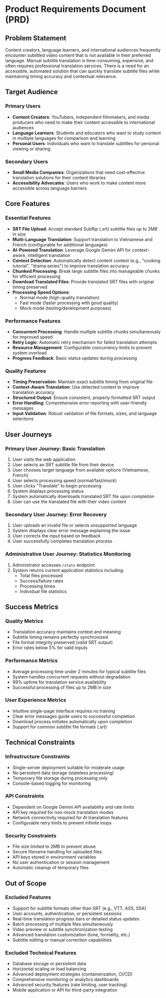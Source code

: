# Product Requirements Document (PRD)

## Problem Statement

Content creators, language learners, and international audiences frequently encounter subtitled video content that is not available in their preferred language. Manual subtitle translation is time-consuming, expensive, and often requires professional translation services. There is a need for an accessible, automated solution that can quickly translate subtitle files while maintaining timing accuracy and contextual relevance.

## Target Audience

### Primary Users
- **Content Creators**: YouTubers, independent filmmakers, and media producers who need to make their content accessible to international audiences
- **Language Learners**: Students and educators who want to study content in multiple languages for comparison and learning
- **Personal Users**: Individuals who want to translate subtitles for personal viewing or sharing

### Secondary Users
- **Small Media Companies**: Organizations that need cost-effective translation solutions for their content libraries
- **Accessibility Advocates**: Users who work to make content more accessible across language barriers

## Core Features

### Essential Features
- **SRT File Upload**: Accept standard SubRip (.srt) subtitle files up to 2MB in size
- **Multi-Language Translation**: Support translation to Vietnamese and French (configurable for additional languages)
- **AI-Powered Translation**: Leverage Google Gemini API for context-aware, intelligent translation
- **Context Detection**: Automatically detect content context (e.g., "cooking tutorial", "drama series") to improve translation accuracy
- **Chunked Processing**: Break large subtitle files into manageable chunks for efficient processing
- **Download Translated Files**: Provide translated SRT files with original timing preserved
- **Processing Speed Options**: 
  - Normal mode (high-quality translation)
  - Fast mode (faster processing with good quality)
  - Mock mode (testing/development purposes)

### Performance Features
- **Concurrent Processing**: Handle multiple subtitle chunks simultaneously for improved speed
- **Retry Logic**: Automatic retry mechanism for failed translation attempts
- **Resource Management**: Configurable concurrency limits to prevent system overload
- **Progress Feedback**: Basic status updates during processing

### Quality Features
- **Timing Preservation**: Maintain exact subtitle timing from original file
- **Context-Aware Translation**: Use detected context to improve translation accuracy
- **Structured Output**: Ensure consistent, properly formatted SRT output
- **Error Handling**: Comprehensive error reporting with user-friendly messages
- **Input Validation**: Robust validation of file formats, sizes, and language selections

## User Journeys

### Primary User Journey: Basic Translation
1. User visits the web application
2. User selects an SRT subtitle file from their device
3. User chooses target language from available options (Vietnamese, French)
4. User selects processing speed (normal/fast/mock)
5. User clicks "Translate" to begin processing
6. System displays processing status
7. System automatically downloads translated SRT file upon completion
8. User can use the translated file with their video content

### Secondary User Journey: Error Recovery
1. User uploads an invalid file or selects unsupported language
2. System displays clear error message explaining the issue
3. User corrects the input based on feedback
4. User successfully completes translation process

### Administrative User Journey: Statistics Monitoring
1. Administrator accesses `/stats` endpoint
2. System returns current application statistics including:
   - Total files processed
   - Success/failure rates
   - Processing times
   - Individual file statistics

## Success Metrics

### Quality Metrics
- Translation accuracy maintains context and meaning
- Subtitle timing remains perfectly synchronized
- File format integrity preserved (valid SRT output)
- Error rates below 5% for valid inputs

### Performance Metrics
- Average processing time under 2 minutes for typical subtitle files
- System handles concurrent requests without degradation
- 99% uptime for translation service availability
- Successful processing of files up to 2MB in size

### User Experience Metrics
- Intuitive single-page interface requires no training
- Clear error messages guide users to successful completion
- Download process initiates automatically upon completion
- Support for common subtitle file formats (.srt)

## Technical Constraints

### Infrastructure Constraints
- Single-server deployment suitable for moderate usage
- No persistent data storage (stateless processing)
- Temporary file storage during processing only
- Console-based logging for monitoring

### API Constraints
- Dependent on Google Gemini API availability and rate limits
- API key required for non-mock translation modes
- Network connectivity required for AI translation features
- Configurable retry limits to prevent infinite loops

### Security Constraints
- File size limited to 2MB to prevent abuse
- Secure filename handling for uploaded files
- API keys stored in environment variables
- No user authentication or session management
- Automatic cleanup of temporary files

## Out of Scope

### Excluded Features
- Support for subtitle formats other than SRT (e.g., VTT, ASS, SSA)
- User accounts, authentication, or persistent sessions
- Real-time translation progress bars or detailed status updates
- Batch processing of multiple files simultaneously
- Video preview or subtitle synchronization testing
- Advanced translation customization (tone, formality, etc.)
- Subtitle editing or manual correction capabilities

### Excluded Technical Features
- Database storage or persistent data
- Horizontal scaling or load balancing
- Advanced deployment strategies (containerization, CI/CD)
- Comprehensive monitoring or analytics dashboards
- Advanced security features (rate limiting, user tracking)
- Mobile application or API for third-party integration